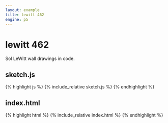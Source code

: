 ```yaml
---
layout: example
title: lewitt 462
engine: p5
---
```


# lewitt 462

Sol LeWitt wall drawings in code.  

## sketch.js 
{% highlight js %}
{% include_relative sketch.js %}
{% endhighlight %}
## index.html 
{% highlight html %}
{% include_relative index.html %}
{% endhighlight %}

